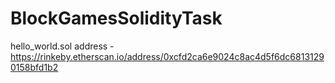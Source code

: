 # BlockGamesSolidityTask

hello_world.sol address - https://rinkeby.etherscan.io/address/0xcfd2ca6e9024c8ac4d5f6dc68131290158bfd1b2

